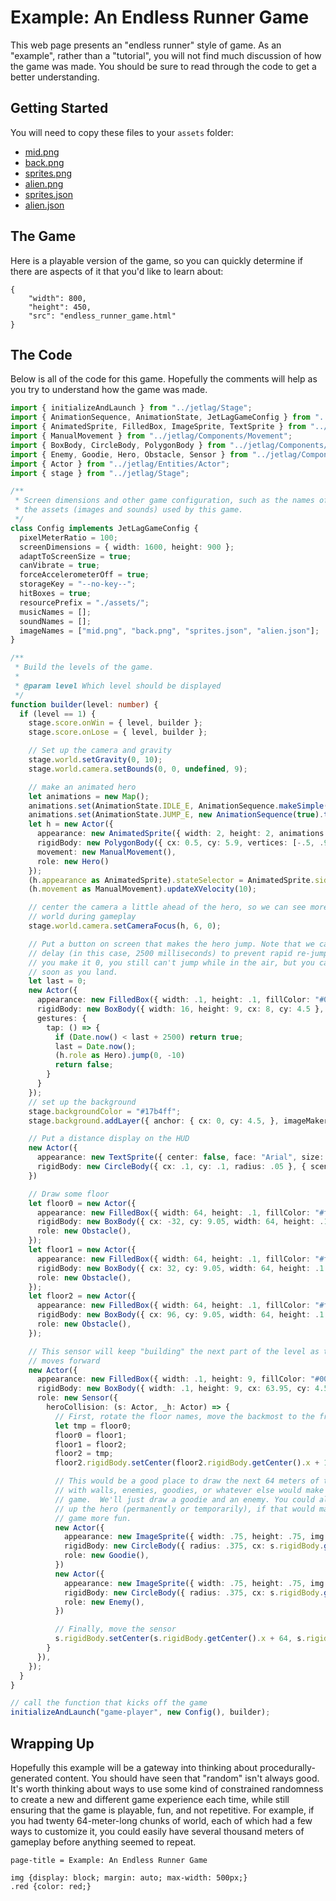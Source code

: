 # Example: An Endless Runner Game

This web page presents an "endless runner" style of game.  As an "example",
rather than a "tutorial", you will not find much discussion of how the game was
made.  You should be sure to read through the code to get a better
understanding.

## Getting Started

You will need to copy these files to your `assets` folder:

- [mid.png](endless_runner_game/mid.png)
- [back.png](endless_runner_game/back.png)
- [sprites.png](endless_runner_game/sprites.png)
- [alien.png](endless_runner_game/alien.png)
- [sprites.json](endless_runner_game/sprites.json)
- [alien.json](endless_runner_game/alien.json)

## The Game

Here is a playable version of the game, so you can quickly determine if there
are aspects of it that you'd like to learn about:

```iframe
{
    "width": 800,
    "height": 450,
    "src": "endless_runner_game.html"
}
```

## The Code

Below is all of the code for this game.  Hopefully the comments will help as you
try to understand how the game was made.

```typescript
import { initializeAndLaunch } from "../jetlag/Stage";
import { AnimationSequence, AnimationState, JetLagGameConfig } from "../jetlag/Config";
import { AnimatedSprite, FilledBox, ImageSprite, TextSprite } from "../jetlag/Components/Appearance";
import { ManualMovement } from "../jetlag/Components/Movement";
import { BoxBody, CircleBody, PolygonBody } from "../jetlag/Components/RigidBody";
import { Enemy, Goodie, Hero, Obstacle, Sensor } from "../jetlag/Components/Role";
import { Actor } from "../jetlag/Entities/Actor";
import { stage } from "../jetlag/Stage";

/**
 * Screen dimensions and other game configuration, such as the names of all
 * the assets (images and sounds) used by this game.
 */
class Config implements JetLagGameConfig {
  pixelMeterRatio = 100;
  screenDimensions = { width: 1600, height: 900 };
  adaptToScreenSize = true;
  canVibrate = true;
  forceAccelerometerOff = true;
  storageKey = "--no-key--";
  hitBoxes = true;
  resourcePrefix = "./assets/";
  musicNames = [];
  soundNames = [];
  imageNames = ["mid.png", "back.png", "sprites.json", "alien.json"];
}

/**
 * Build the levels of the game.
 *
 * @param level Which level should be displayed
 */
function builder(level: number) {
  if (level == 1) {
    stage.score.onWin = { level, builder };
    stage.score.onLose = { level, builder };

    // Set up the camera and gravity
    stage.world.setGravity(0, 10);
    stage.world.camera.setBounds(0, 0, undefined, 9);

    // make an animated hero
    let animations = new Map();
    animations.set(AnimationState.IDLE_E, AnimationSequence.makeSimple({ timePerFrame: 75, repeat: true, images: ["alien_walk_r_0.png", "alien_walk_r_1.png", "alien_walk_r_2.png", "alien_walk_r_3.png", "alien_walk_r_4.png", "alien_walk_r_5.png", "alien_walk_r_6.png", "alien_walk_r_7.png", "alien_walk_r_8.png"] }));
    animations.set(AnimationState.JUMP_E, new AnimationSequence(true).to("alien_cast_r_0.png", 75).to("alien_cast_r_1.png", 75).to("alien_cast_r_2.png", 75).to("alien_cast_r_3.png", 75).to("alien_cast_r_4.png", 8000).to("alien_cast_r_5.png", 75).to("alien_cast_r_6.png", 75));
    let h = new Actor({
      appearance: new AnimatedSprite({ width: 2, height: 2, animations }),
      rigidBody: new PolygonBody({ cx: 0.5, cy: 5.9, vertices: [-.5, .9, .5, .9, .5, -.5, -.5, -.5] }, { disableRotation: true }),
      movement: new ManualMovement(),
      role: new Hero()
    });
    (h.appearance as AnimatedSprite).stateSelector = AnimatedSprite.sideViewAnimationTransitions;
    (h.movement as ManualMovement).updateXVelocity(10);

    // center the camera a little ahead of the hero, so we can see more of the
    // world during gameplay
    stage.world.camera.setCameraFocus(h, 6, 0);

    // Put a button on screen that makes the hero jump. Note that we can put a
    // delay (in this case, 2500 milliseconds) to prevent rapid re-jumping.  If
    // you make it 0, you still can't jump while in the air, but you can jump as
    // soon as you land.
    let last = 0;
    new Actor({
      appearance: new FilledBox({ width: .1, height: .1, fillColor: "#00000000" }),
      rigidBody: new BoxBody({ width: 16, height: 9, cx: 8, cy: 4.5 }, { scene: stage.hud }),
      gestures: {
        tap: () => {
          if (Date.now() < last + 2500) return true;
          last = Date.now();
          (h.role as Hero).jump(0, -10)
          return false;
        }
      }
    });
    // set up the background
    stage.backgroundColor = "#17b4ff";
    stage.background.addLayer({ anchor: { cx: 0, cy: 4.5, }, imageMaker: () => new ImageSprite({ width: 16, height: 9, img: "mid.png" }), speed: 0 });

    // Put a distance display on the HUD
    new Actor({
      appearance: new TextSprite({ center: false, face: "Arial", size: 40, color: "#FFFFFF", strokeColor: "#000000", strokeWidth: 1 }, () => h.rigidBody.getCenter().x.toFixed(2) + " m"),
      rigidBody: new CircleBody({ cx: .1, cy: .1, radius: .05 }, { scene: stage.hud })
    })

    // Draw some floor
    let floor0 = new Actor({
      appearance: new FilledBox({ width: 64, height: .1, fillColor: "#ff0000" }),
      rigidBody: new BoxBody({ cx: -32, cy: 9.05, width: 64, height: .1 }),
      role: new Obstacle(),
    });
    let floor1 = new Actor({
      appearance: new FilledBox({ width: 64, height: .1, fillColor: "#ff0000" }),
      rigidBody: new BoxBody({ cx: 32, cy: 9.05, width: 64, height: .1 }),
      role: new Obstacle(),
    });
    let floor2 = new Actor({
      appearance: new FilledBox({ width: 64, height: .1, fillColor: "#ff0000" }),
      rigidBody: new BoxBody({ cx: 96, cy: 9.05, width: 64, height: .1 }),
      role: new Obstacle(),
    });

    // This sensor will keep "building" the next part of the level as the hero
    // moves forward
    new Actor({
      appearance: new FilledBox({ width: .1, height: 9, fillColor: "#00000000" }),
      rigidBody: new BoxBody({ width: .1, height: 9, cx: 63.95, cy: 4.5 }),
      role: new Sensor({
        heroCollision: (s: Actor, _h: Actor) => {
          // First, rotate the floor names, move the backmost to the front
          let tmp = floor0;
          floor0 = floor1;
          floor1 = floor2;
          floor2 = tmp;
          floor2.rigidBody.setCenter(floor2.rigidBody.getCenter().x + 192, floor2.rigidBody.getCenter().y);

          // This would be a good place to draw the next 64 meters of the level,
          // with walls, enemies, goodies, or whatever else would make for a fun
          // game.  We'll just draw a goodie and an enemy. You could also speed
          // up the hero (permanently or temporarily), if that would make the
          // game more fun.
          new Actor({
            appearance: new ImageSprite({ width: .75, height: .75, img: "blue_ball.png" }),
            rigidBody: new CircleBody({ radius: .375, cx: s.rigidBody.getCenter().x + 64 + Math.random() * 64, cy: 8.5 * Math.random() }),
            role: new Goodie(),
          })
          new Actor({
            appearance: new ImageSprite({ width: .75, height: .75, img: "red_ball.png" }),
            rigidBody: new CircleBody({ radius: .375, cx: s.rigidBody.getCenter().x + 64 + Math.random() * 64, cy: 8.5 * Math.random() }),
            role: new Enemy(),
          })

          // Finally, move the sensor
          s.rigidBody.setCenter(s.rigidBody.getCenter().x + 64, s.rigidBody.getCenter().y);
        }
      }),
    });
  }
}

// call the function that kicks off the game
initializeAndLaunch("game-player", new Config(), builder);
```

## Wrapping Up

Hopefully this example will be a gateway into thinking about
procedurally-generated content. You should have seen that "random" isn't always
good.  It's worth thinking about ways to use some kind of constrained randomness
to create a new and different game experience each time, while still ensuring
that the game is playable, fun, and not repetitive.  For example, if you had
twenty 64-meter-long chunks of world, each of which had a few ways to customize
it, you could easily have several thousand meters of gameplay before anything
seemed to repeat.

```md-config
page-title = Example: An Endless Runner Game

img {display: block; margin: auto; max-width: 500px;}
.red {color: red;}
```
